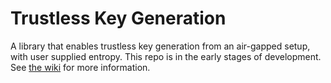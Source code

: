 # Trustless Key Generation

A library that enables trustless key generation from an air-gapped setup, with user supplied entropy. This repo is in the early stages of development. See [the wiki](https://github.com/Zero-Trust-Validators/trustless-keygen/wiki) for more information.
